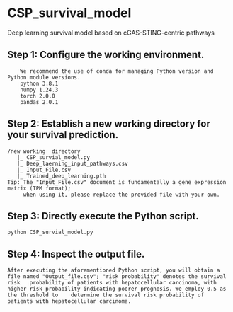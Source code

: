 # CSP_survival_model
Deep learning survival model  based on cGAS-STING-centric pathways
## Step 1: Configure  the  working  environment.
        We recommend the use of conda for managing Python version and Python module versions.
        python 3.8.1  
        numpy 1.24.3  
        torch 2.0.0  
        pandas 2.0.1  
## Step 2: Establish  a  new  working  directory  for  your  survival prediction.
    /new working  directory  
       |_ CSP_survial_model.py  
       |_ Deep_laerning_input_pathways.csv  
       |_ Input_File.csv  
       |_ Trained_deep_learning.pth  
    Tip: The "Input_File.csv" document is fundamentally a gene expression matrix (TPM format);    
         when using it, please replace the provided file with your own.  
## Step 3: Directly  execute  the  Python  script.
    python CSP_survial_model.py  
## Step 4: Inspect  the  output  file.
    After executing the aforementioned Python script, you will obtain a file named "Output_file.csv"; "risk probability" denotes the survival risk   probability of patients with hepatocellular carcinoma, with higher risk probability indicating poorer prognosis. We employ 0.5 as the threshold to    determine the survival risk probability of patients with hepatocellular carcinoma.  



